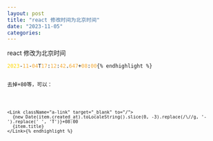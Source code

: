```yaml
---
layout: post
title: "react 修改时间为北京时间"
date: "2023-11-05"
categories: 
---
```

<p>react 修改为北京时间</p>

<pre>
<code><span style="color:#ffd700">2023</span>-<span style="color:#f5ab35">11</span>-<span style="color:#f5ab35">04</span>T<span style="color:#f5ab35">17</span>:<span style="color:#f5ab35">12</span>:<span style="color:#f5ab35">42</span>.<span style="color:#f5ab35">647</span>+<span style="color:#f5ab35">08</span>:<span style="color:#f5ab35">00</span>{% endhighlight %}

<p>去掉+80等，可以：</p>

<pre>
<code>&lt;Link className=&quot;a-link&quot; target=&quot;_blank&quot; to=&quot;/&quot;&gt;
  {new Date(item.created_at).toLocaleString().slice(0, -3).replace(/\//g, &#39;-&#39;).replace(&#39; &#39;, &#39;T&#39;)}+08:00
  {item.title}
&lt;/Link&gt;{% endhighlight %}

<p>&nbsp;</p>


